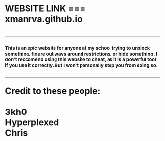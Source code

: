 <body>
<h1>WEBSITE LINK === xmanrva.github.io<h1>

<hr>
<p style="font-size: 15px;">This is an epic website for anyone at my school trying to unblock something, figure out ways around restrictions, or hide something. I don't reccomend using this website to cheat, as it is a powerful tool if you use it correctly. But I won't personally stop you from doing so.<p>

<hr>
Credit to these people:
<br><br>
3kh0
<br>
Hyperplexed
<br>
Chris

